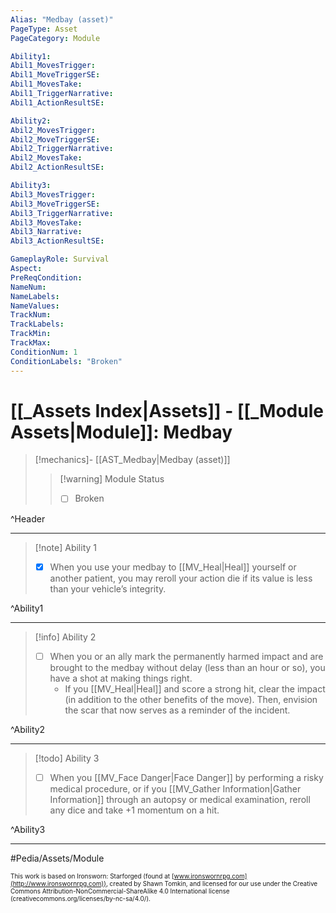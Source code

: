 ```yaml
---
Alias: "Medbay (asset)"
PageType: Asset
PageCategory: Module

Ability1:
Abil1_MovesTrigger:
Abil1_MoveTriggerSE:
Abil1_MovesTake:
Abil1_TriggerNarrative:
Abil1_ActionResultSE:

Ability2:
Abil2_MovesTrigger:
Abil2_MoveTriggerSE:
Abil2_TriggerNarrative:
Abil2_MovesTake:
Abil2_ActionResultSE:

Ability3:
Abil3_MovesTrigger:
Abil3_MoveTriggerSE:
Abil3_TriggerNarrative:
Abil3_MovesTake:
Abil3_Narrative:
Abil3_ActionResultSE:

GameplayRole: Survival
Aspect:
PreReqCondition: 
NameNum:
NameLabels:
NameValues:
TrackNum:
TrackLabels:
TrackMin:
TrackMax:
ConditionNum: 1
ConditionLabels: "Broken"
---
```

# [[_Assets Index|Assets]] - [[_Module Assets|Module]]: Medbay

> [!mechanics]- [[AST_Medbay|Medbay (asset)]]
> > [!warning] Module Status
> > - [ ] Broken

^Header

___
> [!note] Ability 1
> - [x] When you use your medbay to [[MV_Heal|Heal]] yourself or another patient, you may reroll your action die if its value is less than your vehicle’s integrity.

^Ability1

___
> [!info] Ability 2
> - [ ] When you or an ally mark the permanently harmed impact and are brought to the medbay without delay (less than an hour or so), you have a shot at making things right. 
> 	- If you [[MV_Heal|Heal]] and score a strong hit, clear the impact (in addition to the other benefits of the move). Then, envision the scar that now serves as a reminder of the incident.

^Ability2

___
> [!todo] Ability 3
> - [ ] When you [[MV_Face Danger|Face Danger]] by performing a risky medical procedure, or if you [[MV_Gather Information|Gather Information]] through an autopsy or medical examination, reroll any dice and take +1 momentum on a hit.

^Ability3

___

#Pedia/Assets/Module 

<font size=-2>This work is based on Ironsworn: Starforged (found at [www.ironswornrpg.com](http://www.ironswornrpg.com)), created by Shawn Tomkin, and licensed for our use under the Creative Commons Attribution-NonCommercial-ShareAlike 4.0 International license  (creativecommons.org/licenses/by-nc-sa/4.0/).</font>